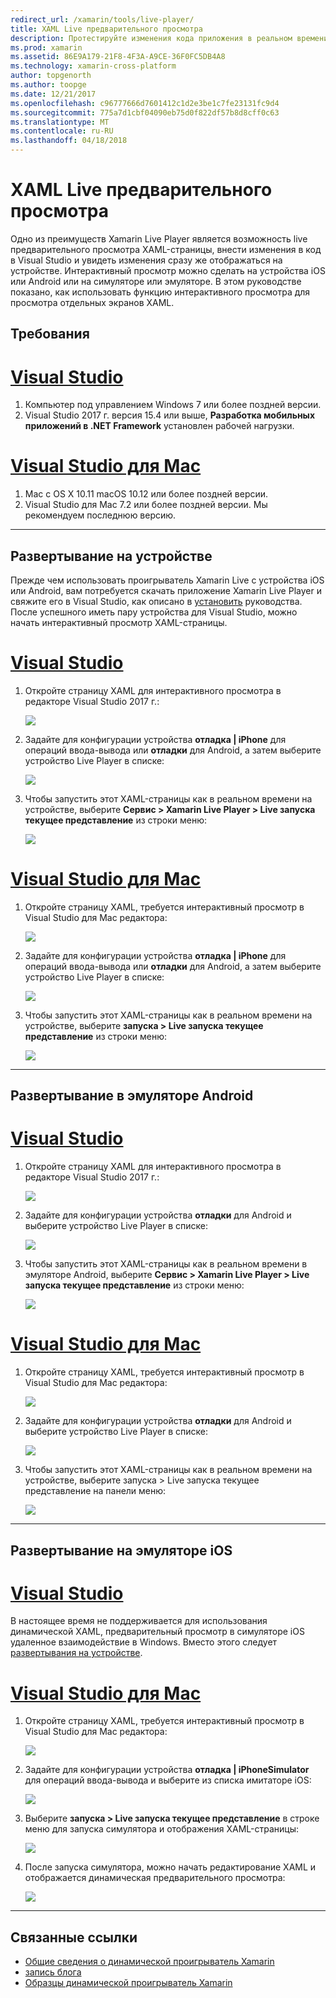 ```yaml
---
redirect_url: /xamarin/tools/live-player/
title: XAML Live предварительного просмотра
description: Протестируйте изменения кода приложения в реальном времени на устройства iOS или Android
ms.prod: xamarin
ms.assetid: 86E9A179-21F8-4F3A-A9CE-36F0FC5DB4A8
ms.technology: xamarin-cross-platform
author: topgenorth
ms.author: toopge
ms.date: 12/21/2017
ms.openlocfilehash: c96777666d7601412c1d2e3be1c7fe23131fc9d4
ms.sourcegitcommit: 775a7d1cbf04090eb75d0f822df57b8d8cff0c63
ms.translationtype: MT
ms.contentlocale: ru-RU
ms.lasthandoff: 04/18/2018
---
```

# <a name="xaml-live-previewing"></a>XAML Live предварительного просмотра

Одно из преимуществ Xamarin Live Player является возможность live предварительного просмотра XAML-страницы, внести изменения в код в Visual Studio и увидеть изменения сразу же отображаться на устройстве. Интерактивный просмотр можно сделать на устройства iOS или Android или на симуляторе или эмуляторе. В этом руководстве показано, как использовать функцию интерактивного просмотра для просмотра отдельных экранов XAML.

## <a name="requirements"></a>Требования

# <a name="visual-studiotabwindows"></a>[Visual Studio](#tab/windows)

1. Компьютер под управлением Windows 7 или более поздней версии.
2. Visual Studio 2017 г. версия 15.4 или выше, **Разработка мобильных приложений в .NET Framework** установлен рабочей нагрузки.

# <a name="visual-studio-for-mactabmacos"></a>[Visual Studio для Mac](#tab/macos)

1. Mac с OS X 10.11 macOS 10.12 или более поздней версии.
2. Visual Studio для Mac 7.2 или более поздней версии. Мы рекомендуем последнюю версию.

-----



<a name="deploydevice" />

## <a name="deploying-to-device"></a>Развертывание на устройстве

Прежде чем использовать проигрыватель Xamarin Live с устройства iOS или Android, вам потребуется скачать приложение Xamarin Live Player и свяжите его в Visual Studio, как описано в [установить](~/tools/live-player/install.md) руководства. После успешного иметь пару устройства для Visual Studio, можно начать интерактивный просмотр XAML-страницы. 

# <a name="visual-studiotabwindows"></a>[Visual Studio](#tab/windows)

1. Откройте страницу XAML для интерактивного просмотра в редакторе Visual Studio 2017 г.:

    ![](live-view-images/vs-image1.png)

2. Задайте для конфигурации устройства **отладка | iPhone** для операций ввода-вывода или **отладки** для Android, а затем выберите устройство Live Player в списке:

    ![](live-view-images/vs-image2.png)

3. Чтобы запустить этот XAML-страницы как в реальном времени на устройстве, выберите **Сервис > Xamarin Live Player > Live запуска текущее представление** из строки меню:

    ![](live-view-images/vs-image3.png)

# <a name="visual-studio-for-mactabmacos"></a>[Visual Studio для Mac](#tab/macos)

1. Откройте страницу XAML, требуется интерактивный просмотр в Visual Studio для Mac редактора:

    ![](live-view-images/image1.png)

2. Задайте для конфигурации устройства **отладка | iPhone** для операций ввода-вывода или **отладки** для Android, а затем выберите устройство Live Player в списке:

    ![](live-view-images/image2.png)

3. Чтобы запустить этот XAML-страницы как в реальном времени на устройстве, выберите **запуска > Live запуска текущее представление** из строки меню:

    ![](live-view-images/image3.png)

-----








## <a name="deploying-to-android-emulator"></a>Развертывание в эмуляторе Android

# <a name="visual-studiotabvswin"></a>[Visual Studio](#tab/vswin)

1. Откройте страницу XAML для интерактивного просмотра в редакторе Visual Studio 2017 г.:

    ![](live-view-images/vs-image1.png)

2. Задайте для конфигурации устройства **отладки** для Android и выберите устройство Live Player в списке:

    ![](live-view-images/vs-image4.png)

3. Чтобы запустить этот XAML-страницы как в реальном времени в эмуляторе Android, выберите **Сервис > Xamarin Live Player > Live запуска текущее представление** из строки меню:

    ![](live-view-images/vs-image3.png)

# <a name="visual-studio-for-mactabvsmac"></a>[Visual Studio для Mac](#tab/vsmac)

1. Откройте страницу XAML, требуется интерактивный просмотр в Visual Studio для Mac редактора:

    ![](live-view-images/image7.png)

2. Задайте для конфигурации устройства **отладки** для Android и выберите устройство Live Player в списке:

    ![](live-view-images/image6.png)

3. Чтобы запустить этот XAML-страницы как в реальном времени на устройстве, выберите запуска > Live запуска текущее представление на панели меню:

    ![](live-view-images/image3.png)

-----





## <a name="deploying-to-ios-simulator"></a>Развертывание на эмуляторе iOS

# <a name="visual-studiotabvswin"></a>[Visual Studio](#tab/vswin)

В настоящее время не поддерживается для использования динамической XAML, предварительный просмотр в симуляторе iOS удаленное взаимодействие в Windows. Вместо этого следует [развертывания на устройстве](#deploydevice).

# <a name="visual-studio-for-mactabvsmac"></a>[Visual Studio для Mac](#tab/vsmac)

1. Откройте страницу XAML, требуется интерактивный просмотр в Visual Studio для Mac редактора:

    ![](live-view-images/image1.png)

2. Задайте для конфигурации устройства **отладка | iPhoneSimulator** для операций ввода-вывода и выберите из списка имитаторе iOS:

    ![](live-view-images/image2.png)

3. Выберите **запуска > Live запуска текущее представление** в строке меню для запуска симулятора и отображения XAML-страницы:

    ![](live-view-images/image4.png)

4. После запуска симулятора, можно начать редактирование XAML и отображается динамическая предварительного просмотра:

    ![](live-view-images/image5.png)  

-----








## <a name="related-links"></a>Связанные ссылки

- [Общие сведения о динамической проигрыватель Xamarin](https://xamarin.com/live)
- [запись блога](https://blog.xamarin.com/live-player/)
- [Образцы динамической проигрыватель Xamarin](~/tools/live-player/samples.md)
